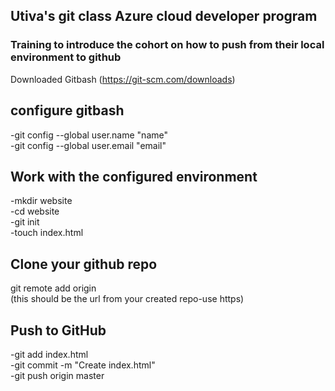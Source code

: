 ## Utiva's git class Azure cloud developer program
###  Training to introduce the cohort on how to push from their local environment to github
Downloaded Gitbash (https://git-scm.com/downloads)
## configure  gitbash
-git config --global user.name "name"  
-git config --global user.email "email"  
## Work with the configured environment
-mkdir website  
-cd website   
-git init  
-touch index.html  
## Clone your github repo  
git remote add origin <url>      
(this should be the url from your created repo-use https)   
## Push to GitHub  
-git add index.html    
-git commit -m "Create index.html"    
-git push origin master  
